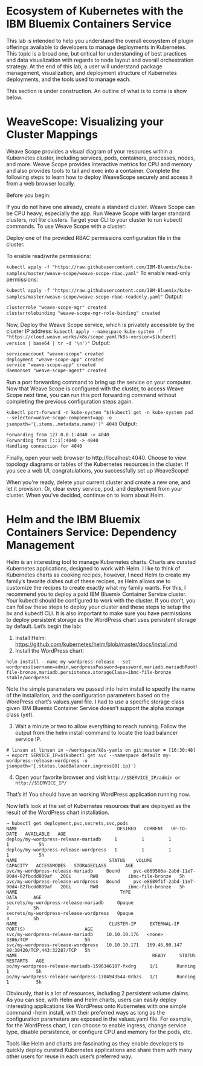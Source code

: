 # Ecosystem of Kubernetes with the IBM Bluemix Containers Service

This lab is intended to help you understand the overall ecosystem of plugin offerings available to developers to manage deployments in Kubernetes. This topic is a broad one, but critical for understanding of best practices and data visualization with regards to node layout and overall orchestration strategy. At the end of this lab, a user will understand package management, visualization, and deployment structure of Kubernetes deployments, and the tools used to manage each.

This section is under construction. An outline of what is to come is show below.




# WeaveScope:  Visualizing your Cluster Mappings

Weave Scope provides a visual diagram of your resources within a Kubernetes cluster, including services, pods, containers, processes, nodes, and more. Weave Scope provides interactive metrics for CPU and memory and also provides tools to tail and exec into a container. Complete the following steps to learn how to deploy WeaveScope securely and access it from a web browser locally.

Before you begin:


If you do not have one already, create a standard cluster. Weave Scope can be CPU heavy, especially the app. Run Weave Scope with larger standard clusters, not lite clusters.
Target your CLI to your cluster to run kubectl commands.
To use Weave Scope with a cluster:

Deploy one of the provided RBAC permissions configuration file in the cluster.

To enable read/write permissions:


`kubectl apply -f "https://raw.githubusercontent.com/IBM-Bluemix/kube-samples/master/weave-scope/weave-scope-rbac.yaml"`
To enable read-only permissions:


`kubectl apply -f "https://raw.githubusercontent.com/IBM-Bluemix/kube-samples/master/weave-scope/weave-scope-rbac-readonly.yaml"`
Output:

```txt
clusterrole "weave-scope-mgr" created
clusterrolebinding "weave-scope-mgr-role-binding" created

```
Now, Deploy the Weave Scope service, which is privately accessible by the cluster IP address:
`kubectl apply --namespace kube-system -f "https://cloud.weave.works/k8s/scope.yaml?k8s-version=$(kubectl version | base64 | tr -d '\n')"`
Output:

```txt
serviceaccount "weave-scope" created
deployment "weave-scope-app" created
service "weave-scope-app" created
daemonset "weave-scope-agent" created
```
Run a port forwarding command to bring up the service on your computer. Now that Weave Scope is configured with the cluster, to access Weave Scope next time, you can run this port forwarding command without completing the previous configuration steps again.


`kubectl port-forward -n kube-system "$(kubectl get -n kube-system pod --selector=weave-scope-component=app -o jsonpath='{.items..metadata.name}')" 4040`
Output:

```txt
Forwarding from 127.0.0.1:4040 -> 4040
Forwarding from [::1]:4040 -> 4040
Handling connection for 4040
```

Finally, open your web browser to http://localhost:4040. Choose to view topology diagrams or tables of the Kubernetes resources in the cluster. If you see a web UI, congratulations, you successfully set up WeaveScope!

When you're ready, delete your current cluster and create a new one, and let it provision. Or, clear every service, pod, and deployment from your cluster. When you've decided, continue on to learn about Helm.


# Helm and the IBM Bluemix Containers Service: Dependency Management

Helm is an interesting tool to manage Kubernetes charts. Charts are curated Kubernetes applications, designed to work with Helm. I like to think of Kubernetes charts as cooking recipes, however, I need Helm to create my family’s favorite dishes out of these recipes, as Helm allows me to customize the recipes to create exactly what my family wants.
For this, I recommend you to deploy a paid IBM Bluemix Container Service cluster. Your kubectl should be configured to work with the cluster. If you don’t, you can follow these steps to deploy your cluster and these steps to setup the bx and kubectl CLI. It is also important to make sure you have permissions to deploy persistent storage as the WordPress chart uses persistent storage by default. Let’s begin the lab:


1. Install Helm: https://github.com/kubernetes/helm/blob/master/docs/install.md
2. Install the WordPress chart:
```
helm install --name my-wordpress-release --set wordpressUsername=admin,wordpressPassword=password,mariadb.mariadbRootPassword=secretpassword,persistence.storageClass=ibmc-file-bronze,mariadb.persistence.storageClass=ibmc-file-bronze stable/wordpress
```
Note the simple parameters we passed into helm install to specify the name of the installation, and the configuration parameters based on the WordPress chart’s values.yaml file. I had to use a specific storage class given IBM Bluemix Container Service doesn’t support the alpha storage class (yet).

3. Wait a minute or two to allow everything to reach running. Follow the output from the helm install command to locate the load balancer service IP.
```
# linsun at linsun in ~/workspace/k8s-yamls on git:master ✖︎ [16:30:48]
→ export SERVICE_IP=$(kubectl get svc --namespace default my-wordpress-release-wordpress -o jsonpath='{.status.loadBalancer.ingress[0].ip}')
```
4. Open your favorite browser and visit `http://$SERVICE_IP/admin or http://$SERVICE_IP/`

That’s it! You should have an working WordPress application running now.

Now let’s look at the set of Kubernetes resources that are deployed as the result of the WordPress chart installation.

```
→ kubectl get deployment,pvc,secrets,svc,pods
NAME                                     DESIRED   CURRENT   UP-TO-DATE   AVAILABLE   AGE
deploy/my-wordpress-release-mariadb     1         1         1            1           5h
deploy/my-wordpress-release-wordpress   1         1         1            1           5h
NAME                                  STATUS    VOLUME                                     CAPACITY   ACCESSMODES   STORAGECLASS       AGE
pvc/my-wordpress-release-mariadb     Bound     pvc-e869506a-2abd-11e7-90d4-82fbcdd809af   20Gi       RWO           ibmc-file-bronze   5h
pvc/my-wordpress-release-wordpress   Bound     pvc-e8689f1f-2abd-11e7-90d4-82fbcdd809af   20Gi       RWO           ibmc-file-bronze   5h
NAME                                      TYPE                                  DATA      AGE
secrets/my-wordpress-release-mariadb     Opaque                                2         5h
secrets/my-wordpress-release-wordpress   Opaque                                3         5h
NAME                                  CLUSTER-IP     EXTERNAL-IP     PORT(S)                      AGE
svc/my-wordpress-release-mariadb     10.10.10.176   <none>          3306/TCP                     5h
svc/my-wordpress-release-wordpress   10.10.10.171   169.46.90.147   80:30420/TCP,443:32287/TCP   5h
NAME                                                  READY     STATUS    RESTARTS   AGE
po/my-wordpress-release-mariadb-1596346107-fxdrg     1/1       Running   1          5h
po/my-wordpress-release-wordpress-1704943544-0rbzs   1/1       Running   1          5h

```
Obviously, that is a lot of resources, including 2 persistent volume claims. As you can see, with Helm and Helm charts, users can easily deploy interesting applications like WordPress onto Kubernetes with one simple command -helm install, with their preferred ways as long as the configuration parameters are exposed in the values.yaml file. For example, for the WordPress chart, I can choose to enable ingress, change service type, disable persistence, or configure CPU and memory for the pods, etc.


Tools like Helm and charts are fascinating as they enable developers to quickly deploy curated Kubernetes applications and share them with many other users for reuse in each user’s preferred way.
